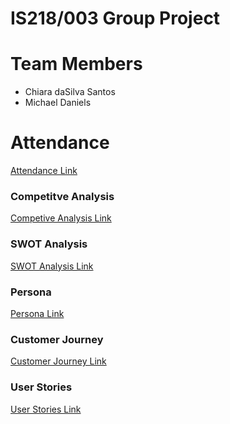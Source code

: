 # IS218/003 Group Project

# Team Members
- Chiara daSilva Santos
- Michael Daniels

# Attendance
[Attendance Link](attendance.md)

### Competitve Analysis
[Competive Analysis Link](competitive.md)

### SWOT Analysis 
[SWOT Analysis Link](swot.md)

### Persona
[Persona Link](persona.md)

### Customer Journey
[Customer Journey Link](customerjourney.md)

### User Stories
[User Stories Link](userstories.md)
